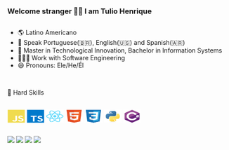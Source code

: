 ### Welcome stranger 👋🏽 I am Tulio Henrique
##

* 🌎 Latino Americano
* 🦜 Speak Portuguese(🇧🇷), English(🇺🇸) and Spanish(🇦🇷)
* 📜 Master in Technological Innovation, Bachelor in Information Systems
* 🧑🏽‍💻 Work with Software Engineering
* 😄 Pronouns: Ele/He/Él

<br> 

🔮 Hard Skills </br>

<div style="display: inline_block;"><br>
  <img align="center" alt="Tulio-Js" height="30" width="40" src="https://raw.githubusercontent.com/devicons/devicon/master/icons/javascript/javascript-plain.svg">
  <img align="center" alt="Tulio-Ts" height="30" width="40" src="https://raw.githubusercontent.com/devicons/devicon/master/icons/typescript/typescript-plain.svg">
  <img align="center" alt="Tulio-React" height="30" width="40" src="https://raw.githubusercontent.com/devicons/devicon/master/icons/react/react-original.svg">
  <img align="center" alt="Tulio-HTML" height="30" width="40" src="https://raw.githubusercontent.com/devicons/devicon/master/icons/html5/html5-original.svg">
  <img align="center" alt="Tulio-CSS" height="30" width="40" src="https://raw.githubusercontent.com/devicons/devicon/master/icons/css3/css3-original.svg">
  <img align="center" alt="Tulio-Python" height="30" width="40" src="https://raw.githubusercontent.com/devicons/devicon/master/icons/python/python-original.svg">
  <img align="center" alt="Tulio-Csharp" height="30" width="40" src="https://raw.githubusercontent.com/devicons/devicon/master/icons/csharp/csharp-original.svg">
</div>

##

<a href = "mailto:tuliohenriquess@gmail.com"><img src="https://img.shields.io/badge/-Gmail-%23333?style=for-the-badge&logo=gmail&logoColor=white" target="_blank"></a>
<a href="https://www.linkedin.com/in/tuliohds" target="_blank"><img src="https://img.shields.io/badge/-LinkedIn-%230077B5?style=for-the-badge&logo=linkedin&logoColor=white" target="_blank"></a>
<a href="https://www.behance.net/tuliohds" target="_blank"><img src="https://aleen42.github.io/badges/src/behance.svg" height="28" target="_blank"></a>
<a href="https://medium.com/@tuliohds" target="_blank"><img src="https://img.shields.io/badge/Medium-12100E?style=for-the-badge&logo=medium&logoColor=white" height="28" target="_blank"></a>
